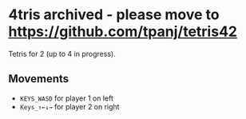 # 4tris archived - please move to https://github.com/tpanj/tetris42

Tetris for 2 (up to 4 in progress).

## Movements

* `KEYS_WASD` for player 1 on left
* `Keys_↑←↓→` for player 2 on right


